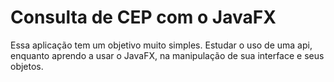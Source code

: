 # Consulta de CEP com o JavaFX
Essa aplicação tem um objetivo muito simples.
Estudar o uso de uma api, enquanto aprendo a 
usar o JavaFX, na manipulação de sua interface 
e seus objetos.

